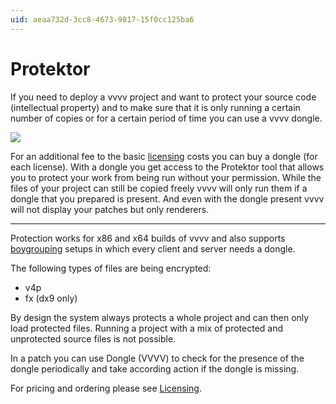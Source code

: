 ```yaml
---
uid: aeaa732d-3cc8-4673-9817-15f0cc125ba6
---
```


# Protektor

If you need to deploy a vvvv project and want to protect your source code (intellectual property) and to make sure that it is only running a certain number of copies or for a certain period of time you can use a vvvv dongle. 

![](~/img/dongle_0.png "")

For an additional fee to the basic <a href="https://store.vvvv.org" class="extURL" target="_blank">licensing</a> costs you can buy a dongle (for each license). With a dongle you get access to the Protektor tool that allows you to protect your work from being run without your permission. While the files of your project can still be copied freely vvvv will only run them if a dongle that you prepared is present. And even with the dongle present vvvv will not display your patches but only renderers.

---

Protection works for x86 and x64 builds of vvvv and also supports [boygrouping](xref:9d029794-1266-4e60-961f-33e6f95af7e6) setups in which every client and server needs a dongle.

The following types of files are being encrypted:

* v4p
* fx (dx9 only)

By design the system always protects a whole project and can then only load protected files. Running a project with a mix of protected and unprotected source files is not possible.

In a patch you can use <span class="node">Dongle (VVVV)</span> to check for the presence of the dongle periodically and take according action if the dongle is missing.

For pricing and ordering please see <a href="https://store.vvvv.org" class="extURL" target="_blank">Licensing</a>.
